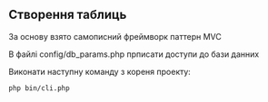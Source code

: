 ## Створення таблиць

За основу взято самописний фреймворк паттерн MVC

В файлі config/db_params.php прписати доступи до бази данних

Виконати наступну команду з кореня проекту:

```bash
php bin/cli.php

